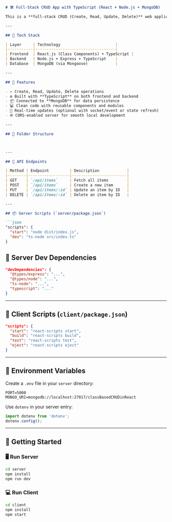 ```md
# 🛠️ Full-Stack CRUD App with TypeScript (React + Node.js + MongoDB)

This is a **full-stack CRUD (Create, Read, Update, Delete)** web application built using **React.js (TypeScript)** on the client side and **Node.js with Express.js (TypeScript)** on the server side. Data is stored in **MongoDB** using **Mongoose**.

---

## 🚀 Tech Stack

| Layer     | Technology                        |
|-----------|-----------------------------------|
| Frontend  | React.js (Class Components) + TypeScript |
| Backend   | Node.js + Express + TypeScript    |
| Database  | MongoDB (via Mongoose)            |

---

## 🌟 Features

- ✍️ Create, Read, Update, Delete operations
- ⚙️ Built with **TypeScript** on both frontend and backend
- 📦 Connected to **MongoDB** for data persistence
- 💻 Clean code with reusable components and modules
- 🔄 Real-time updates (optional with socket/event or state refresh)
- 🌐 CORS-enabled server for smooth local development

---

## 📁 Folder Structure



---

## 🔧 API Endpoints

| Method | Endpoint         | Description            |
|--------|------------------|------------------------|
| GET    | `/api/items`     | Fetch all items        |
| POST   | `/api/items`     | Create a new item      |
| PUT    | `/api/items/:id` | Update an item by ID   |
| DELETE | `/api/items/:id` | Delete an item by ID   |

---

## 📦 Server Scripts (`server/package.json`)

```json
"scripts": {
  "start": "node dist/index.js",
  "dev": "ts-node src/index.ts"
}
````

## 🧪 Server Dev Dependencies

```json
"devDependencies": {
  "@types/express": "...",
  "@types/node": "...",
  "ts-node": "...",
  "typescript": "..."
}
```

---

## 🧩 Client Scripts (`client/package.json`)

```json
"scripts": {
  "start": "react-scripts start",
  "build": "react-scripts build",
  "test": "react-scripts test",
  "eject": "react-scripts eject"
}
```

---

## 🔐 Environment Variables

Create a `.env` file in your `server` directory:

```
PORT=5000
MONGO_URI=mongodb://localhost:27017/classBasedCRUDinReact
```

Use `dotenv` in your server entry:

```ts
import dotenv from 'dotenv';
dotenv.config();
```

---

## 🚀 Getting Started

### 🖥️ Run Server

```bash
cd server
npm install
npm run dev
```

### 💻 Run Client

```bash
cd client
npm install
npm start
```

